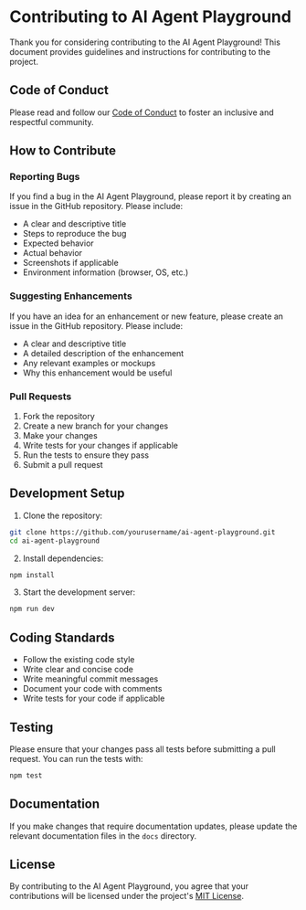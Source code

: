 # Contributing to AI Agent Playground

Thank you for considering contributing to the AI Agent Playground! This document provides guidelines and instructions for contributing to the project.

## Code of Conduct

Please read and follow our [Code of Conduct](./CODE_OF_CONDUCT.md) to foster an inclusive and respectful community.

## How to Contribute

### Reporting Bugs

If you find a bug in the AI Agent Playground, please report it by creating an issue in the GitHub repository. Please include:

- A clear and descriptive title
- Steps to reproduce the bug
- Expected behavior
- Actual behavior
- Screenshots if applicable
- Environment information (browser, OS, etc.)

### Suggesting Enhancements

If you have an idea for an enhancement or new feature, please create an issue in the GitHub repository. Please include:

- A clear and descriptive title
- A detailed description of the enhancement
- Any relevant examples or mockups
- Why this enhancement would be useful

### Pull Requests

1. Fork the repository
2. Create a new branch for your changes
3. Make your changes
4. Write tests for your changes if applicable
5. Run the tests to ensure they pass
6. Submit a pull request

## Development Setup

1. Clone the repository:

```bash
git clone https://github.com/yourusername/ai-agent-playground.git
cd ai-agent-playground
```

2. Install dependencies:

```bash
npm install
```

3. Start the development server:

```bash
npm run dev
```

## Coding Standards

- Follow the existing code style
- Write clear and concise code
- Write meaningful commit messages
- Document your code with comments
- Write tests for your code if applicable

## Testing

Please ensure that your changes pass all tests before submitting a pull request. You can run the tests with:

```bash
npm test
```

## Documentation

If you make changes that require documentation updates, please update the relevant documentation files in the `docs` directory.

## License

By contributing to the AI Agent Playground, you agree that your contributions will be licensed under the project's [MIT License](./LICENSE).
